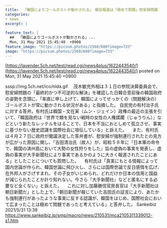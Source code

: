 ```yaml
---
title:  「韓国によりゴールポストが動かされる」　朝日報道は「極めて問題」慰安婦問題  
categories:
- news
excerpt: |
  
feature_text: |
  ##  「韓国によりゴールポストが動かされる」...
  Mon, 31 May 2021 15:45:40  +0900
feature_image: "https://picsum.photos/2560/600?image=733"
image: "https://picsum.photos/2560/600?image=733"
---
```


[https://lavender.5ch.net/test/read.cgi/news4plus/1622443540/](https://lavender.5ch.net/test/read.cgi/news4plus/1622443540/)
posted on Mon, 31 May 2021 15:45:40  +0900

<!--more-->

sssp://img.5ch.net/ico/nida.gif 　茂木敏充外相は３１日の参院決算委員会で、慰安婦問題の「最終的かつ不可逆的な解決」を確認した日韓合意前後の韓国政府の姿勢を念頭に、「率直に申し上げて、韓国によってせっかくの（問題解決の）ゴールポストが常に動かされる状況がある」と指摘した。 自民党の有村治子氏に対する答弁。有村氏は韓国・文在寅（ムン・ジェイン）政権の最近の主張を引いて、「韓国政府は『世界で類を見ない戦時の女性の人権蹂躙（じゅうりん）』などという新たなレッテルをはることで、日本を不当におとしめて孤立させ、事実に基づかない歴史認識を国際社会に喧伝している」と訴えた。 　また、有村氏は４月２７日に政府が閣議決定した答弁書が、慰安婦が強制連行されたとの見方が広がった原因に関し、「吉田清治氏（故人）が、昭和５８年に『日本軍の命令で、韓国の済州島において大勢の女性狩りをした』旨の虚偽の事実を発表し、虚偽の事実が大手新聞社により事実であるかのように大きく報道されたことにある」としたことについても質問した。 　有村氏は「真実にもとる情報によって国内世論が作られ、韓国世論に飛び火し、さらには国際世論で反日感情を広げ、在外邦人がさげすまれ、その子女がいじめられ、どれだけか日本の信用と国益が減じられたことか計り知れない。今さら『大手新聞社』などと匿名にする必要など全くない」と訴えた。 　これに対し加藤勝信官房長官は「大手新聞社は朝日新聞だ」とした上で、「朝日新聞が報じていた吉田氏の証言により、あたかも強制連行があったような事実に反する認識が、韓国をはじめ、国際社会において広まったことは極めて問題であったと考えている」と答弁した。 Sankeibiz 2021/5/31 13:39 https://www.sankeibiz.jp/smp/macro/news/210531/mca2105311339012-s1.htm
